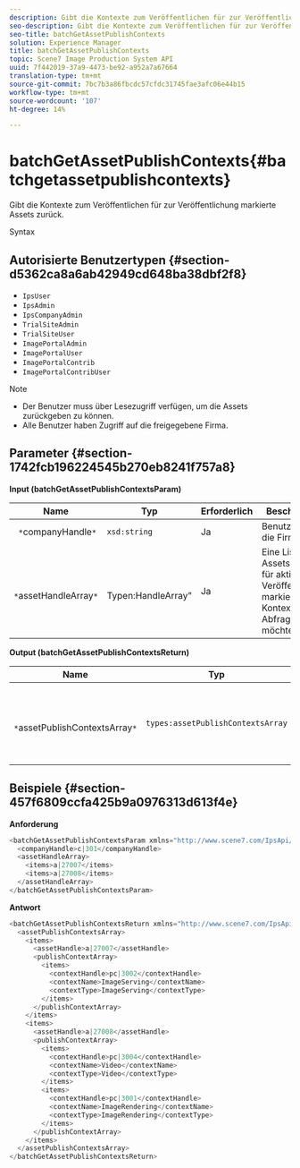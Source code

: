 ```yaml
---
description: Gibt die Kontexte zum Veröffentlichen für zur Veröffentlichung markierte Assets zurück.
seo-description: Gibt die Kontexte zum Veröffentlichen für zur Veröffentlichung markierte Assets zurück.
seo-title: batchGetAssetPublishContexts
solution: Experience Manager
title: batchGetAssetPublishContexts
topic: Scene7 Image Production System API
uuid: 7f442019-37a9-4473-be92-a952a7a67664
translation-type: tm+mt
source-git-commit: 7bc7b3a86fbcdc57cfdc31745fae3afc06e44b15
workflow-type: tm+mt
source-wordcount: '107'
ht-degree: 14%

---
```



# batchGetAssetPublishContexts{#batchgetassetpublishcontexts}

Gibt die Kontexte zum Veröffentlichen für zur Veröffentlichung markierte Assets zurück.

Syntax

## Autorisierte Benutzertypen {#section-d5362ca8a6ab42949cd648ba38dbf2f8}

* `IpsUser`
* `IpsAdmin`
* `IpsCompanyAdmin`
* `TrialSiteAdmin`
* `TrialSiteUser`
* `ImagePortalAdmin`
* `ImagePortalUser`
* `ImagePortalContrib`
* `ImagePortalContribUser`

>[!NOTE]
>
>* Der Benutzer muss über Lesezugriff verfügen, um die Assets zurückgeben zu können.
>* Alle Benutzer haben Zugriff auf die freigegebene Firma.

>



## Parameter {#section-1742fcb196224545b270eb8241f757a8}

**Input (batchGetAssetPublishContextsParam)**

| Name | Typ | Erforderlich | Beschreibung |
|---|---|---|---|
| ` *`companyHandle`*` | `xsd:string` | Ja | Benutzen Sie die Firma. |
| ` *`assetHandleArray`*` | ` `Typen:HandleArray&quot; | Ja | Eine Liste von Assets, die Sie für aktive (zur Veröffentlichung markierte) Kontexte Abfrage haben möchten. |

**Output (batchGetAssetPublishContextsReturn)**

| Name | Typ | Erforderlich | Beschreibung |
|---|---|---|---|
| ` *`assetPublishContextsArray`*` | `types:assetPublishContextsArray` | Ja | Ein Array von Kontexten zum Veröffentlichen, in denen jedes Asset zur Veröffentlichung markiert ist. |

## Beispiele {#section-457f6809ccfa425b9a0976313d613f4e}

**Anforderung**

```java
<batchGetAssetPublishContextsParam xmlns="http://www.scene7.com/IpsApi/xsd/2011-11-04">
  <companyHandle>c|301</companyHandle>
  <assetHandleArray>
    <items>a|27007</items>
    <items>a|27008</items>
  </assetHandleArray>
</batchGetAssetPublishContextsParam>
```

**Antwort**

```java
<batchGetAssetPublishContextsReturn xmlns="http://www.scene7.com/IpsApi/xsd/2011-11-04">
  <assetPublishContextsArray>
    <items>
      <assetHandle>a|27007</assetHandle>
      <publishContextArray>
        <items>
          <contextHandle>pc|3002</contextHandle>
          <contextName>ImageServing</contextName>
          <contextType>ImageServing</contextType>
        </items>
      </publishContextArray>
    </items>
    <items>
      <assetHandle>a|27008</assetHandle>
      <publishContextArray>
        <items>
          <contextHandle>pc|3004</contextHandle>
          <contextName>Video</contextName>
          <contextType>Video</contextType>
        </items>
        <items>
          <contextHandle>pc|3001</contextHandle>
          <contextName>ImageRendering</contextName>
          <contextType>ImageRendering</contextType>
        </items>
      </publishContextArray>
    </items>
  </assetPublishContextsArray>
</batchGetAssetPublishContextsReturn>
```

